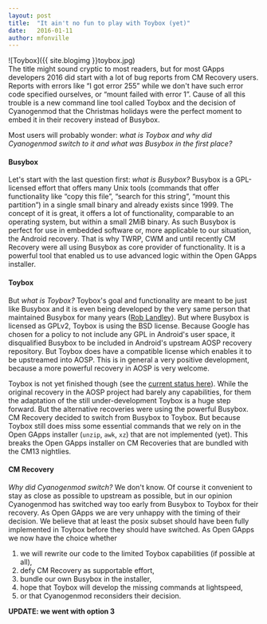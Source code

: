 ```yaml
---
layout: post
title:  "It ain't no fun to play with Toybox (yet)"
date:   2016-01-11
author: mfonville
---
```

<div markdown='1'>
![Toybox]({{ site.blogimg }}toybox.jpg)
</div>
The title might sound cryptic to most readers, but for most GApps developers 2016 did start with a lot of bug reports from CM Recovery users. Reports with errors like “I got error 255” while we don't have such error code specified ourselves, or “mount failed with error 1”. Cause of all this trouble is a new command line tool called Toybox and the decision of Cyanogenmod that the Christmas holidays were the perfect moment to embed it in their recovery instead of Busybox.

Most users will probably wonder: *what is Toybox and why did Cyanogenmod switch to it and what was Busybox in the first place?*

#### Busybox
Let's start with the last question first: *what is Busybox?* Busybox is a GPL-licensed effort that offers many Unix tools (commands that offer functionality like “copy this file”, “search for this string”, “mount this partition”) in a single small binary and already exists since 1999. The concept of it is great, it offers a lot of functionality, comparable to an operating system, but within a small 2MiB binary. As such Busybox is perfect for use in embedded software or, more applicable to our situation, the Android recovery.
That is why TWRP, CWM and until recently CM Recovery were all using Busybox as core provider of functionality. It is a powerful tool that enabled us to use advanced logic within the Open GApps installer.

#### Toybox
But *what is Toybox?* Toybox's goal and functionality are meant to be just like Busybox and it is even being developed by the very same person that maintained Busybox for many years ([Rob Landley](https://landley.net)). But where Busybox is licensed as GPLv2, Toybox is using the BSD license. Because Google has chosen for a policy to not include any GPL in Android's user space, it disqualified Busybox to be included in Android's upstream AOSP recovery repository. But Toybox does have a compatible license which enables it to be upstreamed into AOSP. This is in general a very positive development, because a more powerful recovery in AOSP is very welcome.

Toybox is not yet finished though (see the [current status here](https://landley.net/toybox/status.html)). While the original recovery in the AOSP project had barely any capabilities, for them the adaptation of the still under-development Toybox is a huge step forward. But the alternative recoveries were using the powerful Busybox. CM Recovery decided to switch from Busybox to Toybox. But because Toybox still does miss some essential commands that we rely on in the Open GApps installer (`unzip`, `awk`, `xz`) that are not implemented (yet). This breaks the Open GApps installer on CM Recoveries that are bundled with the CM13 nightlies.

#### CM Recovery
*Why did Cyanogenmod switch?* We don't know. Of course it convenient to stay as close as possible to upstream as possible, but in our opinion Cyanogenmod has switched way too early from Busybox to Toybox for their recovery. As Open GApps we are very unhappy with the timing of their decision. We believe that at least the posix subset should have been fully implemented in Toybox before they should have switched. As Open GApps we now have the choice whether

1. we will rewrite our code to the limited Toybox capabilities (if possible at all),
2. defy CM Recovery as supportable effort,
3. bundle our own Busybox in the installer,
4. hope that Toybox will develop the missing commands at lightspeed,
5. or that Cyanogenmod reconsiders their decision.﻿

**UPDATE: we went with option 3**
